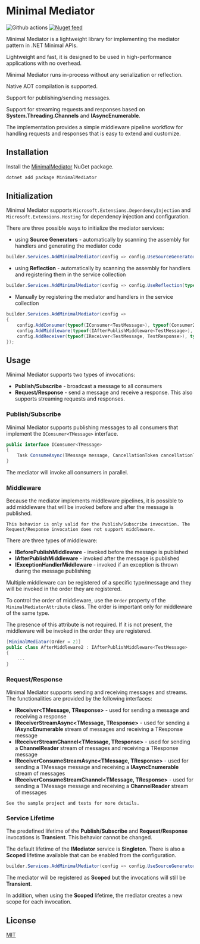 # Minimal Mediator
![Github actions](https://github.com/vlada22/minimal-mediator/actions/workflows/build-release.yml/badge.svg)
[![Nuget feed](https://img.shields.io/nuget/v/MinimalMediator?label=MinimalMediator)](https://www.nuget.org/packages/MinimalMediator)

Minimal Mediator is a lightweight library for implementing the mediator pattern in .NET Minimal APIs.

Lightweight and fast, it is designed to be used in high-performance applications with no overhead.

Minimal Mediator runs in-process without any serialization or reflection.

Native AOT compilation is supported.

Support for publishing/sending messages.

Support for streaming requests and responses based on **System.Threading.Channels** and **IAsyncEnumerable**.

The implementation provides a simple middleware pipeline workflow for handling requests and responses that is easy to extend and customize. 

## Installation
Install the [MinimalMediator](https://www.nuget.org/packages/MinimalMediator) NuGet package.
```bash
dotnet add package MinimalMediator
```

## Initialization
Minimal Mediator supports `Microsoft.Extensions.DependencyInjection` and `Microsoft.Extensions.Hosting` for dependency injection and configuration.

There are three possible ways to initialize the mediator services:
- using **Source Generators** - automatically by scanning the assembly for handlers and generating the mediator code
```csharp
builder.Services.AddMinimalMediator(config => config.UseSourceGenerator());
```
- using **Reflection** - automatically by scanning the assembly for handlers and registering them in the service collection
```csharp
builder.Services.AddMinimalMediator(config => config.UseReflection(typeof(Program)));
```

- Manually by registering the mediator and handlers in the service collection
```csharp
builder.Services.AddMinimalMediator(config =>
{
    config.AddConsumer(typeof(IConsumer<TestMessage>), typeof(Consumer2));
    config.AddMiddleware(typeof(IAfterPublishMiddleware<TestMessage>), typeof(AfterMiddleware1));
    config.AddReceiver(typeof(IReceiver<TestMessage, TestResponse>), typeof(ReceiverTest));
});
```

## Usage
Minimal Mediator supports two types of invocations:
- **Publish/Subscribe** - broadcast a message to all consumers
- **Request/Response** - send a message and receive a response. This also supports streaming requests and responses.

### Publish/Subscribe
Minimal Mediator supports publishing messages to all consumers that implement the `IConsumer<TMessage>` interface.
```csharp
public interface IConsumer<TMessage>
{
    Task ConsumeAsync(TMessage message, CancellationToken cancellationToken);
}
```
The mediator will invoke all consumers in parallel.

### Middleware
Because the mediator implements middleware pipelines, it is possible to add middleware that will be invoked before and after the message is published.

`This behavior is only valid for the Publish/Subscribe invocation. The Request/Response invocation does not support middleware.`

There are three types of middleware:
- **IBeforePublishMiddleware** - invoked before the message is published
- **IAfterPublishMiddleware** - invoked after the message is published
- **IExceptionHandlerMiddleware** - invoked if an exception is thrown during the message publishing

Multiple middleware can be registered of a specific type/message and they will be invoked in the order they are registered.

To control the order of middleware, use the `Order` property of the `MinimalMediatorAttribute` class. The order is important only for middleware of the same type.

The presence of this attribute is not required. If it is not present, the middleware will be invoked in the order they are registered. 

```csharp
[MinimalMediator(Order = 2)]
public class AfterMiddleware2 : IAfterPublishMiddleware<TestMessage>
{
    ...
}
```

### Request/Response
Minimal Mediator supports sending and receiving messages and streams. The functionalities are provided by the following interfaces:
- **IReceiver<TMessage, TResponse>** - used for sending a message and receiving a response
- **IReceiverStreamAsync<TMessage, TResponse>** - used for sending a **IAsyncEnumerable<TMessage>** stream of messages and receiving a TResponse message
- **IReceiverStreamChannel<TMessage, TResponse>** - used for sending a **ChannelReader<TMessage>** stream of messages and receiving a TResponse message
- **IReceiverConsumeStreamAsync<TMessage, TResponse>** - used for sending a TMessage message and receiving a **IAsyncEnumerable<TResponse>** stream of messages
- **IReceiverConsumeStreamChannel<TMessage, TResponse>** - used for sending a TMessage message and receiving a **ChannelReader<TResponse>** stream of messages

`See the sample project and tests for more details.`

### Service Lifetime
The predefined lifetime of the **Publish/Subscribe** and **Request/Response** invocations is **Transient**. This behavior cannot be changed.

The default lifetime of the **IMediator** service is **Singleton**. There is also a **Scoped** lifetime available that can be enabled from the configuration.

```csharp
builder.Services.AddMinimalMediator(config => config.UseSourceGenerator(), ServiceLifetime.Scoped);
```

The mediator will be registered as **Scoped** but the invocations will still be **Transient**.

In addition, when using the **Scoped** lifetime, the mediator creates a new scope for each invocation.

## License
[MIT](https://choosealicense.com/licenses/mit/)